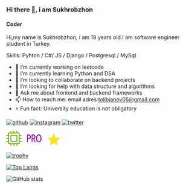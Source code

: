 ### Hi there 👋, i am Sukhrobzhon
#### Coder
Hi,my name is Sukhrobzhon, i am 18 years old.I am software engineer student in Turkey.

Skills: Pyhton / C#/ JS / Django / Postgresql / MySql

- 🔭 I’m currently working on leetcode 
- 🌱 I’m currently learning Python and DSA 
- 👯 I’m looking to collaborate on backend projects 
- 🤔 I’m looking for help with data structure and algorithms 
- 💬 Ask me about frontend and backend frameworks 
- 📫 How to reach me: email adres:tolibjanov05@gmail.com
- ⚡ Fun fact: University education is not obligatory 


[<img src='https://cdn.jsdelivr.net/npm/simple-icons@3.0.1/icons/github.svg' alt='github' height='40'>](https://github.com/Suhrob2107)  [<img src='https://cdn.jsdelivr.net/npm/simple-icons@3.0.1/icons/instagram.svg' alt='instagram' height='40'>](https://www.instagram.com/Suhrobjon_021/)  [<img src='https://cdn.jsdelivr.net/npm/simple-icons@3.0.1/icons/twitter.svg' alt='twitter' height='40'>](https://twitter.com/Sukhrobzhon)  

<a href='https://docs.github.com/en/developers'><img src='https://raw.githubusercontent.com/acervenky/animated-github-badges/master/assets/devbadge.gif' width='40' height='40'></a> <a href='https://github.com/pricing'><img src='https://raw.githubusercontent.com/acervenky/animated-github-badges/master/assets/pro.gif' width='40' height='40'></a> <a href='https://stars.github.com/'><img src='https://raw.githubusercontent.com/acervenky/animated-github-badges/master/assets/starbadge.gif' width='35' height='35'></a> 

[![trophy](https://github-profile-trophy.vercel.app/?username=Suhrob2107)](https://github.com/ryo-ma/github-profile-trophy)

[![Top Langs](https://github-readme-stats.vercel.app/api/top-langs/?username=Suhrob2107)](https://github.com/anuraghazra/github-readme-stats)

![GitHub stats](https://github-readme-stats.vercel.app/api?username=Suhrob2107&show_icons=true&count_private=true)  



